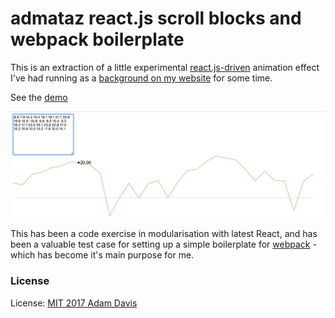 # admataz react.js scroll blocks and webpack boilerplate

This is an extraction of a little experimental [react.js-driven](https://facebook.github.io) animation effect I've had running as a [background on my website](http://admataz.com) for some time. 

See the [demo](http://demo.admataz.com/scroll-blocks/)

[![scrolly blocks](./screenshot.png)](http://demo.admataz.com/scroll-blocks/)

This has been a code exercise in modularisation with latest React, and has been a valuable test case for setting up a simple boilerplate for [webpack](https://webpack.js.org/) - which has become it's main purpose for me. 


### License
License: [MIT 2017 Adam Davis](./license.txt)